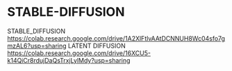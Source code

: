 # STABLE-DIFFUSION
STABLE_DIFFUSION
https://colab.research.google.com/drive/1A2XlFtlvAAtDCNNUH8Wc04sfo7gmzAL6?usp=sharing
LATENT DIFFUSION
https://colab.research.google.com/drive/16XCU5-k14QiCr8rdujDaQsTrxjLylMdy?usp=sharing
